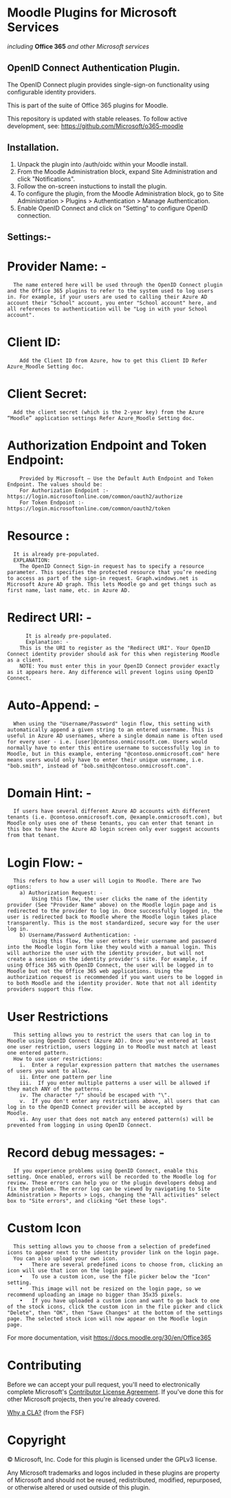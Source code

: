 # Moodle Plugins for Microsoft Services
*including* **Office 365** *and other Microsoft services*

## OpenID Connect Authentication Plugin.

The OpenID Connect plugin provides single-sign-on functionality using configurable identity providers.

This is part of the suite of Office 365 plugins for Moodle.

This repository is updated with stable releases. To follow active development, see: https://github.com/Microsoft/o365-moodle

## Installation.

1. Unpack the plugin into /auth/oidc within your Moodle install.
2. From the Moodle Administration block, expand Site Administration and click "Notifications".
3. Follow the on-screen instuctions to install the plugin.
4. To configure the plugin, from the Moodle Administration block, go to Site Administration > Plugins > Authentication > Manage Authentication.
5. Enable OpenID Connect and click on "Setting" to configure OpenID connection.

## Settings:-

# Provider Name: - 
      The name entered here will be used through the OpenID Connect plugin and the Office 365 plugins to refer to the system used to log users in. For example, if your users are used to calling their Azure AD account their "School" account, you enter "School account" here, and all references to authentication will be "Log in with your School account".

# Client ID:
	    Add the Client ID from Azure, how to get this Client ID Refer Azure_Moodle Setting doc.

# Client Secret:
      Add the client secret (which is the 2-year key) from the Azure “Moodle” application settings Refer Azure_Moodle Setting doc.
      
# Authorization Endpoint and Token Endpoint: 
	    Provided by Microsoft – Use the Default Auth Endpoint and Token Endpoint. The values should be:
        For Authorization Endpoint :- https://login.microsoftonline.com/common/oauth2/authorize
        For Token Endpoint :- https://login.microsoftonline.com/common/oauth2/token

# Resource :
      It is already pre-populated. 
      EXPLANATION: 
        The OpenID Connect Sign-in request has to specify a resource parameter. This specifies the protected resource that you’re needing to access as part of the sign-in request. Graph.windows.net is Microsoft Azure AD graph. This lets Moodle go and get things such as first name, last name, etc. in Azure AD.

# Redirect URI: -
		  It is already pre-populated.
		  Explanation: - 
        This is the URI to register as the "Redirect URI". Your OpenID Connect identity provider should ask for this when registering Moodle as a client. 
        NOTE: You must enter this in your OpenID Connect provider exactly as it appears here. Any difference will prevent logins using OpenID Connect.	

# Auto-Append: -
      When using the "Username/Password" login flow, this setting with automatically append a given string to an entered username. This is useful in Azure AD usernames, where a single domain name is often used for every user - i.e. [user]@contoso.onmicrosoft.com. Users would normally have to enter this entire username to successfully log in to Moodle, but in this example, entering "@contoso.onmicrosoft.com" here means users would only have to enter their unique username, i.e. "bob.smith", instead of "bob.smith@contoso.onmicrosoft.com".

# Domain Hint: -
      If users have several different Azure AD accounts with different tenants (i.e. @contoso.onmicrosoft.com, @example.onmicrosoft.com), but Moodle only uses one of these tenants, you can enter that tenant in this box to have the Azure AD login screen only ever suggest accounts from that tenant.

# Login Flow: -
      This refers to how a user will Login to Moodle. There are Two options:
        a) Authorization Request: -
            Using this flow, the user clicks the name of the identity provider (See "Provider Name" above) on the Moodle login page and is redirected to the provider to log in. Once successfully logged in, the user is redirected back to Moodle where the Moodle login takes place transparently. This is the most standardized, secure way for the user log in.
        b) Username/Password Authentication: -
            Using this flow, the user enters their username and password into the Moodle login form like they would with a manual login. This will authorize the user with the identity provider, but will not create a session on the identity provider's site. For example, if using Office 365 with OpenID Connect, the user will be logged in to Moodle but not the Office 365 web applications. Using the authorization request is recommended if you want users to be logged in to both Moodle and the identity provider. Note that not all identity providers support this flow.

# User Restrictions
      This setting allows you to restrict the users that can log in to Moodle using OpenID Connect (Azure AD). Once you've entered at least one user restriction, users logging in to Moodle must match at least one entered pattern.
      How to use user restrictions:
        i.	Enter a regular expression pattern that matches the usernames of users you want to allow.
        ii.	Enter one pattern per line
        iii.  If you enter multiple patterns a user will be allowed if they match ANY of the patterns.
        iv.	The character "/" should be escaped with "\".
        v.	If you don't enter any restrictions above, all users that can log in to the OpenID Connect provider will be accepted by       Moodle.
        vi.	Any user that does not match any entered pattern(s) will be prevented from logging in using OpenID Connect.

# Record debug messages: -
      If you experience problems using OpenID Connect, enable this setting. Once enabled, errors will be recorded to the Moodle log for review. These errors can help you or the plugin developers debug and fix the problem. The error log can be viewed by navigating to Site Administration > Reports > Logs, changing the "All activities" select box to "Site errors", and clicking "Get these logs".
# Custom Icon
      This setting allows you to choose from a selection of predefined icons to appear next to the identity provider link on the login page. 
      You can also upload your own icon.
        •	There are several predefined icons to choose from, clicking an icon will use that icon on the login page.
        •	To use a custom icon, use the file picker below the "Icon" setting.
        •	This image will not be resized on the login page, so we recommend uploading an image no bigger than 35x35 pixels.
        •	If you have uploaded a custom icon and want to go back to one of the stock icons, click the custom icon in the file picker and click "Delete", then "OK", then "Save Changes" at the bottom of the settings page. The selected stock icon will now appear on the Moodle login page.

For more documentation, visit https://docs.moodle.org/30/en/Office365

# Contributing

Before we can accept your pull request, you'll need to electronically complete Microsoft's [Contributor License Agreement](https://cla.microsoft.com/). If you've done this for other Microsoft projects, then you're already covered.

[Why a CLA?](https://www.gnu.org/licenses/why-assign.html) (from the FSF)

# Copyright

&copy; Microsoft, Inc.  Code for this plugin is licensed under the GPLv3 license.

Any Microsoft trademarks and logos included in these plugins are property of Microsoft and should not be reused, redistributed, modified, repurposed, or otherwise altered or used outside of this plugin.

